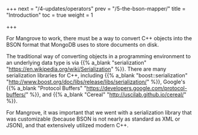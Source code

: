 +++
next = "/4-updates/operators"
prev = "/5-the-bson-mapper/"
title = "Introduction"
toc = true
weight = 1

+++

For Mangrove to work, there must be a way to convert C++ objects into the BSON format that MongoDB uses to store documents on disk.

The traditional way of converting objects in a programming environment to an underlying data type is via {{% a_blank "serialization" "https://en.wikipedia.org/wiki/Serialization" %}}. There are many serialization libraries for C++, including {{% a_blank "boost::serialization" "http://www.boost.org/doc/libs/release/libs/serialization/" %}}, Google's {{% a_blank "Protocol Buffers" "https://developers.google.com/protocol-buffers/" %}}, and {{% a_blank "Cereal" "http://uscilab.github.io/cereal/" %}}.

For Mangrove, it was important that we went with a serialization library that was customizable (because BSON is not nearly as standard as XML or JSON), and that extensively utilized modern C++.